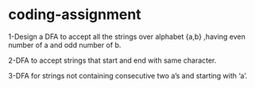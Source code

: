 # coding-assignment
1-Design a DFA to accept all the strings over alphabet {a,b} ,having even number of a and odd number of b.


2-DFA to accept strings that start and end with same character.


3-DFA for strings not containing consecutive two a’s and starting with ‘a’.

